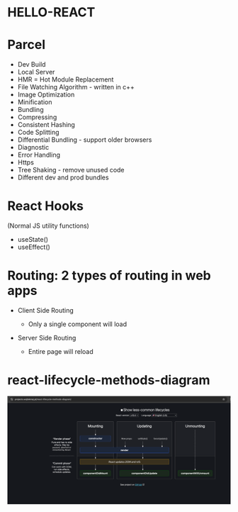 # HELLO-REACT

# Parcel

- Dev Build
- Local Server
- HMR = Hot Module Replacement
- File Watching Algorithm - written in c++
- Image Optimization
- Minification
- Bundling
- Compressing
- Consistent Hashing
- Code Splitting
- Differential Bundling - support older browsers
- Diagnostic
- Error Handling
- Https
- Tree Shaking - remove unused code
- Different dev and prod bundles

# React Hooks

(Normal JS utility functions)

- useState()
- useEffect()

# Routing: 2 types of routing in web apps

- Client Side Routing
  - Only a single component will load
- Server Side Routing

  - Entire page will reload

# react-lifecycle-methods-diagram

![React Lifecycle Methods Diagram](./react-lifecycle-methods-diagram.png)
